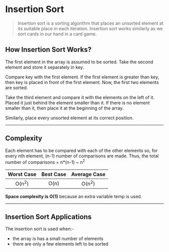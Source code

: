 # Insertion Sort

> Insertion sort is a sorting algorithm that places an unsorted element at its suitable place in each iteration.
> Insertion sort works similarly as we sort cards in our hand in a card game.

## How Insertion Sort Works?

The first element in the array is assumed to be sorted. Take the second element and store it separately in key.

Compare key with the first element. If the first element is greater than key, then key is placed in front of the first element. Now, the first two elements are sorted.

Take the third element and compare it with the elements on the left of it. Placed it just behind the element smaller than it. If there is no element smaller than it, then place it at the beginning of the array.

Similarly, place every unsorted element at its correct position.

---

## Complexity

Each element has to be compared with each of the other elements so, for every nth element, (n-1) number of comparisons are made. Thus, the total number of comparisons = n\*(n-1) ~ n<sup>2</sup>

|    Worst Case    | Best Case |   Average Case   |
| :--------------: | :-------: | :--------------: |
| O(n<sup>2</sup>) |   O(n)    | O(n<sup>2</sup>) |

**Space complexity is O(1)** because an extra variable temp is used.

---

## Insertion Sort Applications

The insertion sort is used when:-

- the array is has a small number of elements
- there are only a few elements left to be sorted
